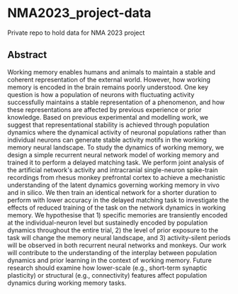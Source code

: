 # NMA2023_project-data

Private repo to hold data for NMA 2023 project

## Abstract

Working memory enables humans and animals to maintain a stable and coherent representation of the external world. However, how working memory is encoded in the brain remains poorly understood. One key question is how a population of neurons with fluctuating activity successfully maintains a stable representation of a phenomenon, and how these representations are affected by previous experience or prior knowledge. Based on previous experimental and modelling work, we suggest that representational stability is achieved through population dynamics where the dynamical activity of neuronal populations rather than individual neurons can generate stable activity motifs in the working memory neural landscape. To study the dynamics of working memory, we design a simple recurrent neural network model of working memory and trained it to perform a delayed matching task. We perform joint analysis of the artificial network's activity and intracranial single-neuron spike-train recordings from rhesus monkey prefrontal cortex to achieve a mechanistic understanding of the latent dynamics governing working memory in vivo and in silico. We then train an identical network for a shorter duration to perform with lower accuracy in the delayed matching task to investigate the effects of reduced training of the task on the network dynamics in working memory. We hypothesise that 1) specific memories are transiently encoded at the individual-neuron level but sustainedly encoded by population dynamics throughout the entire trial, 2) the level of prior exposure to the task will change the memory neural landscape, and 3) activity-silent periods will be observed in both recurrent neural networks and monkeys. Our work will contribute to the understanding of the interplay between population dynamics and prior learning in the context of working memory. Future research should examine  how lower-scale (e.g., short-term synaptic plasticity) or structural (e.g., connectivity) features affect population dynamics during working memory tasks.
